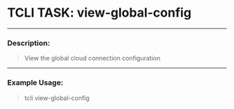 # TCLI TASK: view-global-config

---
### Description:
> View the global cloud connection configuration

---
### Example Usage:
> tcli view-global-config
